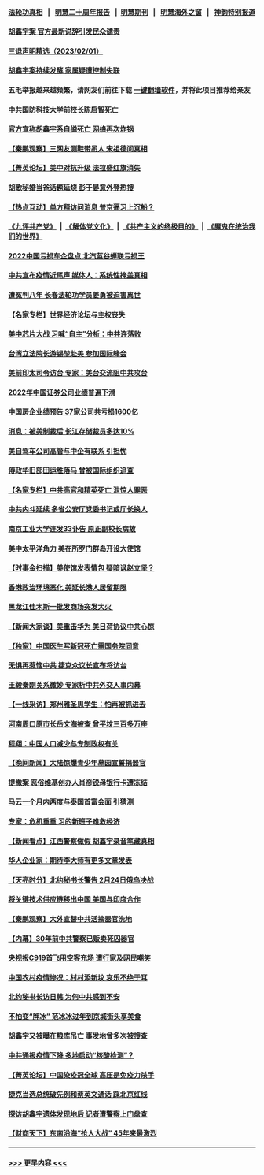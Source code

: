 #### [法轮功真相](https://github.com/gfw-breaker/truth/blob/master/README.md?t=0) &nbsp;&nbsp;|&nbsp;&nbsp; [明慧二十周年报告](https://github.com/gfw-breaker/mh-reports/blob/master/README.md?t=0) &nbsp;&nbsp;|&nbsp;&nbsp;[明慧期刊](https://github.com/gfw-breaker/mh-qikan) &nbsp;&nbsp;|&nbsp;&nbsp; [明慧海外之窗](https://github.com/gfw-breaker/mh-news/blob/master/README.md?t=0) &nbsp;&nbsp;|&nbsp;&nbsp; [神韵特别报道](https://github.com/gfw-breaker/mh-news/blob/master/shenyun.md?t=0)
#### [胡鑫宇案 官方最新说辞引发民众谴责](../pages/nsc413/n13920618.md?t=02021543) 
#### [三退声明精选（2023/02/01）](../pages/nsc413/n13920550.md?t=02021543) 
#### [胡鑫宇案持续发酵 家属疑遭控制失联](../pages/nsc413/n13920467.md?t=02021543) 
#### 五毛举报越来越频繁，请网友们前往下载 [一键翻墙软件](https://github.com/gfw-breaker/ssr-accounts)，并将此项目推荐给亲友
#### [中共国防科技大学前校长陈启智死亡](../pages/nsc413/n13920513.md?t=02021543) 
#### [官方宣称胡鑫宇系自缢死亡 网络再次炸锅](../pages/nsc413/n13920504.md?t=02021543) 
#### [【秦鹏观察】三网友测鞋带吊人 宋祖德问真相](../pages/nsc413/n13920434.md?t=02021543) 
#### [【菁英论坛】美中对抗升级 法拉盛红旗消失](../pages/nsc413/n13920312.md?t=02021543) 
#### [胡歌秘婚当爸话题延烧 彭于晏意外登热搜](../pages/nsc413/n13920411.md?t=02021543) 
#### [【热点互动】单方释访问消息 普京逼习上沉船？](../pages/nsc413/n13920409.md?t=02021543) 
#### [《九评共产党》](https://github.com/begood0513/9ping.md/blob/master/README.md) &nbsp;|&nbsp; [《解体党文化》](../../../../jtdwh.md/blob/master/README.md)  &nbsp;|&nbsp; [《共产主义的终极目的》](../../../../gczydzjmd.md/blob/master/README.md) &nbsp;|&nbsp; [《魔鬼在统治我们的世界》](../../../../mgztzwmdsj.md/blob/master/README.md) 
#### [2022中国亏损车企盘点 北汽蓝谷蝉联亏损王](../pages/nsc413/n13920391.md?t=02021543) 
#### [中共宣布疫情近尾声 媒体人：系统性掩盖真相](../pages/nsc413/n13920339.md?t=02021543) 
#### [遭冤判八年 长春法轮功学员姜勇被迫害离世](../pages/nsc413/n13919478.md?t=02021543) 
#### [【名家专栏】世界经济论坛与主权丧失](../pages/nsc413/n13919477.md?t=02021543) 
#### [美中芯片大战 习喊“自主”分析：中共连落败](../pages/nsc413/n13920089.md?t=02021543) 
#### [台湾立法院长游锡堃赴美 参加国际峰会](../pages/nsc413/n13920393.md?t=02021543) 
#### [美前印太司令访台 专家：美台交流阻中共攻台](../pages/nsc413/n13920067.md?t=02021543) 
#### [2022年中国证券公司业绩普遍下滑](../pages/nsc413/n13920380.md?t=02021543) 
#### [中国房企业绩预告 37家公司共亏损1600亿](../pages/nsc413/n13920349.md?t=02021543) 
#### [消息：被美制裁后 长江存储裁员多达10%](../pages/nsc413/n13920203.md?t=02021543) 
#### [美自驾车公司高管与中企有联系 引担忧](../pages/nsc413/n13920341.md?t=02021543) 
#### [傅政华旧部田运胜落马 曾被国际组织追查](../pages/nsc413/n13920347.md?t=02021543) 
#### [【名家专栏】中共高官和精英死亡 泄惊人罪恶](../pages/nsc413/n13919520.md?t=02021543) 
#### [中共内斗延续 多省公安厅党委书记或厅长换人](../pages/nsc413/n13920343.md?t=02021543) 
#### [南京工业大学连发33讣告 原正副校长病故](../pages/nsc413/n13920334.md?t=02021543) 
#### [美中太平洋角力 美在所罗门群岛开设大使馆](../pages/nsc413/n13920336.md?t=02021543) 
#### [【时事金扫描】美使馆发表情包 疑暗讽赵立坚？](../pages/nsc413/n13920282.md?t=02021543) 
#### [香港政治环境恶化 美延长港人居留期限](../pages/nsc413/n13920317.md?t=02021543) 
#### [黑龙江佳木斯一批发商场突发大火 ](../pages/nsc413/n13920238.md?t=02021543) 
#### [【新闻大家谈】美重击华为 美日荷协议中共心惊](../pages/nsc413/n13920246.md?t=02021543) 
#### [【独家】中国医生写新冠死亡需国务院同意](../pages/nsc413/n13919948.md?t=02021543) 
#### [无惧再惹恼中共 捷克众议长宣布将访台](../pages/nsc413/n13920291.md?t=02021543) 
#### [王毅秦刚关系微妙 专家析中共外交人事内幕](../pages/nsc413/n13920172.md?t=02021543) 
#### [【一线采访】郑州雅圣思学生：怕再被抓进去](../pages/nsc413/n13919311.md?t=02021543) 
#### [河南周口原市长岳文海被查 曾平坟三百多万座](../pages/nsc413/n13920118.md?t=02021543) 
#### [程翔：中国人口减少与专制政权有关](../pages/nsc413/n13920051.md?t=02021543) 
#### [【晚间新闻】大陆惊爆青少年墓园宣誓捐器官](../pages/nsc413/n13920075.md?t=02021543) 
#### [提撤案 恶俗维基创办人肖彦锐母银行卡遭冻结](../pages/nsc413/n13919889.md?t=02021543) 
#### [马云一个月内两度与泰国首富会面 引猜测](../pages/nsc413/n13919758.md?t=02021543) 
#### [专家：危机重重 习的新班子难救经济](../pages/nsc413/n13919797.md?t=02021543) 
#### [【新闻看点】江西警察做假 胡鑫宇录音笔藏真相](../pages/nsc413/n13919783.md?t=02021543) 
#### [华人企业家：期待李大师有更多文章发表](../pages/nsc413/n13919718.md?t=02021543) 
#### [【天亮时分】北约秘书长警告 2月24日俄乌决战](../pages/nsc413/n13919701.md?t=02021543) 
#### [将关键技术供应链移出中国 美国与印度合作](../pages/nsc413/n13919690.md?t=02021543) 
#### [【秦鹏观察】大外宣替中共活摘器官洗地](../pages/nsc413/n13919609.md?t=02021543) 
#### [【内幕】30年前中共警察已贩卖死囚器官](../pages/nsc413/n13919567.md?t=02021543) 
#### [央视报C919首飞用空客充场 遭行家及网民嘲笑](../pages/nsc413/n13919619.md?t=02021543) 
#### [中国农村疫情惨况：村村添新坟 哀乐不绝于耳](../pages/nsc413/n13919534.md?t=02021543) 
#### [北约秘书长访日韩 为何中共感到不安](../pages/nsc413/n13919625.md?t=02021543) 
#### [不怕变“胖冰” 范冰冰过年到京城街头享美食](../pages/nsc413/n13919634.md?t=02021543) 
#### [胡鑫宇又被曝在粮库吊亡 事发地曾多次被搜查](../pages/nsc413/n13919601.md?t=02021543) 
#### [中共通报疫情下降 多地启动“核酸检测”？](../pages/nsc413/n13919572.md?t=02021543) 
#### [【菁英论坛】中国染疫冠全球 高压是免疫力杀手](../pages/nsc413/n13919554.md?t=02021543) 
#### [捷克当选总统破先例和蔡英文通话 踩北京红线](../pages/nsc413/n13918857.md?t=02021543) 
#### [探访胡鑫宇遗体发现地后 记者遭警察上门盘查](../pages/nsc413/n13919618.md?t=02021543) 
#### [【财商天下】东南沿海“抢人大战” 45年来最激烈](../pages/nsc413/n13919571.md?t=02021543) 

----
#### [ >>> 更早内容 <<< ](../indexes/nsc413-earlier.md)
